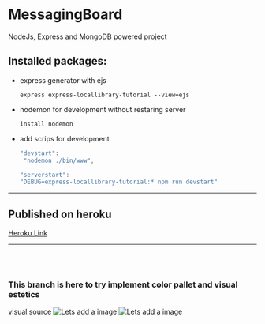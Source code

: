 # MessagingBoard
NodeJs, Express and MongoDB powered project


## Installed packages:

* express generator with ejs 
    ```
    express express-locallibrary-tutorial --view=ejs
    ```
* nodemon for development without restaring server
    ```
    install nodemon
    ```
* add scrips for development 
    ```javascript
    "devstart":
     "nodemon ./bin/www",

    "serverstart": 
    "DEBUG=express-locallibrary-tutorial:* npm run devstart"
    ```
---
## Published on heroku
<a href="https://pure-mountain-02423.herokuapp.com/" target="_blank" rel="noopener noreferrer">Heroku Link</a>

---
<br>
<br>

### This branch is here to try implement color pallet and visual estetics

visual source 
![Lets add a image]("/images/LogoImage.png")
![Lets add a image]("/images/ColorPalletImage.png")
